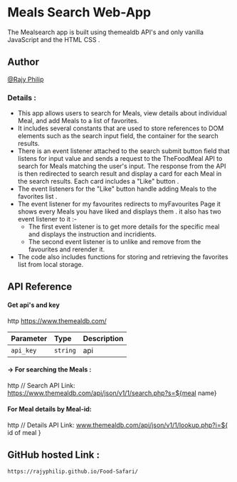 # Meals Search Web-App

The Mealsearch app is built using themealdb API's and only vanilla JavaScript and the HTML CSS .

## Author

[@Rajy Philip](https://github.com/RajyPhilip)

### Details :

- This app allows users to search for Meals, view details about individual Meal, and add Meals to a list of favorites.
- It includes several constants that are used to store references to DOM elements such as the search input field, the container for the search results.
- There is an event listener attached to the search submit button field that listens for input value and sends a request to the TheFoodMeal API to search for Meals matching the user's input. The response from the API is then redirected to search result and display a card for each Meal in the search results. Each card includes a "Like" button .
- The event listeners for the "Like" button handle adding Meals to the favorites list .
- The event listener for my favourites redirects to myFavourites Page it shows every Meals you have liked and displays them . it also has two event listener to it :-
  - The first event listener is to get more details for the specific meal and displays the instruction and incridients.
  - The second event listener is to unlike and remove from the favourites and rerender it.
- The code also includes functions for storing and retrieving the favorites list from local storage.

## API Reference

#### Get api's and key

http
https://www.themealdb.com/

| Parameter | Type     | Description |
| :-------- | :------- | :---------- |
| `api_key` | `string` | api         |

#### -> For searching the Meals :

http
// Search API Link: https://www.themealdb.com/api/json/v1/1/search.php?s=${meal name}

####  For Meal details by Meal-id:

http
// Details API Link: www.themealdb.com/api/json/v1/1/lookup.php?i=${ id of meal }

##  GitHub hosted Link :

```http
https://rajyphilip.github.io/Food-Safari/
